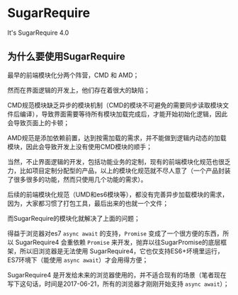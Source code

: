 # SugarRequire

It's SugarRequire 4.0

## 为什么要使用SugarRequire

最早的前端模块化分两个阵营，CMD 和 AMD；

然而在界面逻辑的开发上，他们存在着很大的缺陷；

CMD规范模块缺乏异步的模块机制（CMD的模块不可避免的需要同步读取模块文件后编译），导致界面需要等待所有模块加载完成后，才能开始初始化逻辑，因此会导致页面上的卡顿；

AMD规范是添加依赖前置，达到按需加载的需求，并不能做到逻辑内动态的加载模块，因此会导致开发上没有使用CMD模块的顺手；

当然，不止界面逻辑的开发，包括功能业务的定制，现有的前端模块化规范也很乏力，比如项目定制分配型的产品，以上的模块化规范就不尽人意了（一个产品封装了很多很多的功能，然而只使用几个功能的需求）。

后续的前端模块化规范（UMD和es6模块等），都没有完善异步加载模块的需求，因为，大家都习惯了打包工具，最后出来的也就一个文件；

而SugarRequire的模块化就解决了上面的问题；

得益于浏览器对es7 `async await` 的支持，`Promise` 变成了一个很方便的东西，所以 SugarRequire4 会重依赖 `Promise` 来开发，抛弃以往SugarPromise的底层框架，所以旧浏览器是无法使用 SugarRequire4，它也仅支持ES6+坏境里运行，ES7环境下（能使用 `async await`）才会用得方便；

SugarRequire4 是开发给未来的浏览器使用的，并不适合现有的场景（笔者现在写下这句话，时间是2017-06-21，所有的浏览器才刚刚开始支持 `async await`）；
